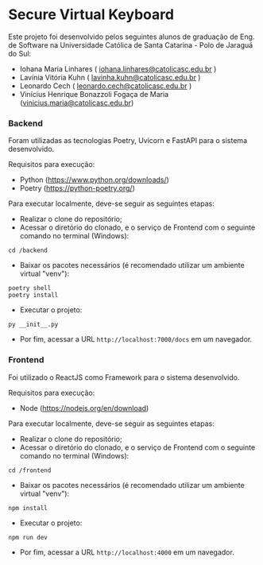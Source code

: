 # Secure Virtual Keyboard

Este projeto foi desenvolvido pelos seguintes alunos de graduação de Eng. de Software na Universidade Católica de Santa Catarina - Polo de Jaraguá do Sul:

- Iohana Maria Linhares ( iohana.linhares@catolicasc.edu.br )
- Lavínia Vitória Kuhn ( lavinha.kuhn@catolicasc.edu.br )
- Leonardo Cech ( leonardo.cech@catolicasc.edu.br )
- Vinícius Henrique Bonazzoli Fogaça de Maria (vinicius.maria@catolicasc.edu.br)

### Backend

Foram utilizadas as tecnologias Poetry, Uvicorn e FastAPI para o sistema desenvolvido.

Requisitos para execução:
- Python (https://www.python.org/downloads/)
- Poetry (https://python-poetry.org/)

Para executar localmente, deve-se seguir as seguintes etapas:

- Realizar o clone do repositório;
- Acessar o diretório do clonado, e o serviço de Frontend com o seguinte comando no terminal (Windows):
```
cd /backend
``` 
- Baixar os pacotes necessários (é recomendado utilizar um ambiente virtual "venv"):
```
poetry shell
poetry install
```
- Executar o projeto:
```
py __init__.py
```

- Por fim, acessar a URL `http://localhost:7000/docs` em um navegador.

### Frontend

Foi utilizado o ReactJS como Framework para o sistema desenvolvido.

Requisitos para execução:
- Node (https://nodejs.org/en/download)

Para executar localmente, deve-se seguir as seguintes etapas:

- Realizar o clone do repositório;
- Acessar o diretório do clonado, e o serviço de Frontend com o seguinte comando no terminal (Windows):
```
cd /frontend
``` 
- Baixar os pacotes necessários (é recomendado utilizar um ambiente virtual "venv"):
```
npm install 
```
- Executar o projeto:
```
npm run dev
```
- Por fim, acessar a URL `http://localhost:4000` em um navegador.